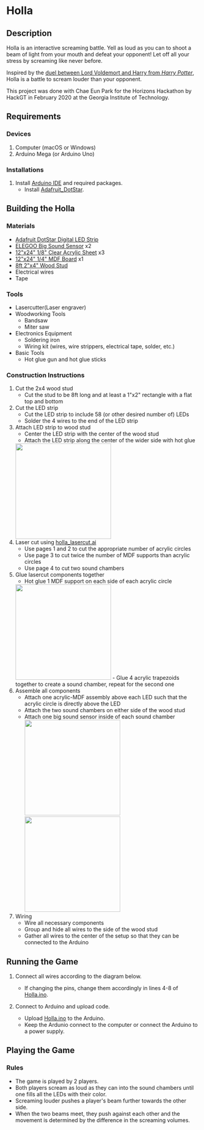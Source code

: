 # Holla
## Description
Holla is an interactive screaming battle. Yell as loud as you can to shoot a beam of light from your mouth and defeat your opponent! Let off all your stress by screaming like never before.

Inspired by the [duel between Lord Voldemort and Harry from *Harry Potter*](https://www.youtube.com/watch?v=ImQAFLaRpfQ), Holla is a battle to scream louder than your opponent.

This project was done with Chae Eun Park for the Horizons Hackathon by HackGT in February 2020 at the Georgia Institute of Technology.

## Requirements
### Devices
1. Computer (macOS or Windows)
2. Arduino Mega (or Arduino Uno)

### Installations
1. Install [Arduino IDE](https://www.arduino.cc/en/main/software) and required packages.
   - Install [Adafruit_DotStar](https://github.com/adafruit/Adafruit_DotStar).

## Building the Holla
### Materials
- [Adafruit DotStar Digital LED Strip](https://www.adafruit.com/product/2238?length=2)
- [ELEGOO Big Sound Sensor](https://www.amazon.com/ELEGOO-Upgraded-Tutorial-Compatible-MEGA2560/dp/B01MG49ZQ5/ref=sr_1_3?crid=2UP2H4601WJWQ&keywords=37+sensor+kit&qid=1572128556&sprefix=37+sens,aps,164&sr=8-3) x2
- [12"x24" 1/8" Clear Acrylic Sheet](https://www.amazon.com/Source-Thick-Inches-Acrylic-Plexiglass/dp/B01FEF0VQI/ref=pd_sbs_229_t_1/144-1796961-3528918?_encoding=UTF8&pd_rd_i=B004DYW31I&pd_rd_r=23722ac3-ba96-430e-a6e7-02854eb94f7d&pd_rd_w=Cj4qd&pd_rd_wg=jLJDG&pf_rd_p=5cfcfe89-300f-47d2-b1ad-a4e27203a02a&pf_rd_r=2B4SK5NH2PXG9KRQPDEN&refRID=2B4SK5NH2PXG9KRQPDEN&th=1) x3
- [12"x24" 1/4" MDF Board](https://www.homedepot.com/p/Medium-Density-Fiberboard-Common-1-4-in-x-2-ft-x-4-ft-Actual-0-216-in-x-23-75-in-x-47-75-in-1508104/202089069) x1
- [8ft 2"x4" Wood Stud](https://www.homedepot.com/p/2-in-x-4-in-x-96-in-Premium-Kiln-Dried-Whitewood-Stud-161640/202091220)
- Electrical wires
- Tape

### Tools
- Lasercutter(Laser engraver)
- Woodworking Tools
  - Bandsaw
  - Miter saw
- Electronics Equipment
  - Soldering iron
  - Wiring kit (wires, wire strippers, electrical tape, solder, etc.)
- Basic Tools
  - Hot glue gun and hot glue sticks

### Construction Instructions
1. Cut the 2x4 wood stud
   - Cut the stud to be 8ft long and at least a 1"x2" rectangle with a flat top and bottom
2. Cut the LED strip
   - Cut the LED strip to include 58 (or other desired number of) LEDs
   - Solder the 4 wires to the end of the LED strip
3. Attach LED strip to wood stud
   - Center the LED strip with the center of the wood stud
   - Attach the LED strip along the center of the wider side with hot glue
   <img src="IMG_0502.PNG" height="250">
4. Laser cut using [holla_lasercut.ai](holla_lasercut.ai)
   - Use pages 1 and 2 to cut the appropriate number of acrylic circles
   - Use page 3 to cut twice the number of MDF supports than acrylic circles
   - Use page 4 to cut two sound chambers
5. Glue lasercut components together
   - Hot glue 1 MDF support on each side of each acrylic circle
   <img src="IMG_0506.PNG" height="250">
   - Glue 4 acrylic trapezoids together to create a sound chamber, repeat for the second one
6. Assemble all components
   - Attach one acrylic-MDF assembly above each LED such that the acrylic circle is directly above the LED
   - Attach the two sound chambers on either side of the wood stud
   - Attach one big sound sensor inside of each sound chamber
   <img src="IMG_0509.PNG" height="250"> <img src="IMG_0515.PNG" height="250">
7. Wiring
   - Wire all necessary components
   - Group and hide all wires to the side of the wood stud
   - Gather all wires to the center of the setup so that they can be connected to the Arduino

## Running the Game
1. Connect all wires according to the diagram below.
   - If changing the pins, change them accordingly in lines 4-8 of [Holla.ino](Holla/Holla.ino).
   
2. Connect to Arduino and upload code.
   - Upload [Holla.ino](Holla/Holla.ino) to the Arduino.
   - Keep the Ardunio connect to the computer or connect the Arduino to a power supply.

## Playing the Game
### Rules
- The game is played by 2 players.
- Both players scream as loud as they can into the sound chambers until one fills all the LEDs with their color.
- Screaming louder pushes a player's beam further towards the other side.
- When the two beams meet, they push against each other and the movement is determined by the difference in the screaming volumes.

